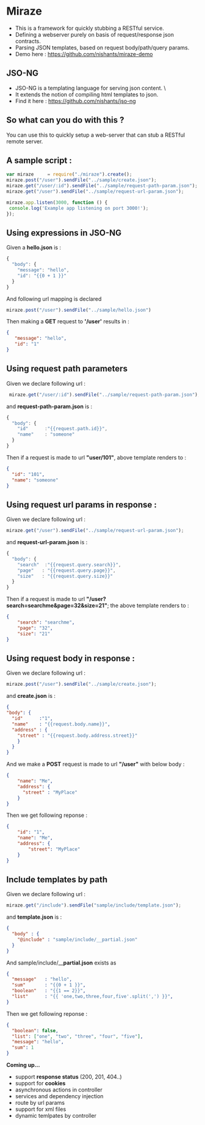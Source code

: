 # Miraze

 - This is a framework for quickly stubbing a RESTful service. 
 - Defining a webserver purely on basis of request/response json contracts. 
 - Parsing JSON templates, based on request body/path/query params.
 - Demo here : https://github.com/nishants/miraze-demo 

## JSO-NG
 - JSO-NG is a templating language for serving json content. \
 - It extends the notion of compiling html templates to json.
 - Find it here : https://github.com/nishants/jso-ng

## So what can you do with this ?

You can use this to quickly setup a web-server that can stub a RESTful  remote server.

## A sample script :

```javascript
var miraze     = require("./miraze").create();
miraze.post("/user").sendFile("../sample/create.json");
miraze.get("/user/:id").sendFile("../sample/request-path-param.json");
miraze.get("/user").sendFile("../sample/request-url-param.json");

miraze.app.listen(3000, function () {
 console.log('Example app listening on port 3000!');
});
```

## Using expressions in JSO-NG

Given a __hello.json__ is : 
```javascript
{
  "body": {
    "message": "hello",
    "id": "{{0 + 1 }}"
  }
}
```
And following url mapping is declared 
```javascript
miraze.post("/user").sendFile("../sample/hello.json")
```

Then making a __GET__ request to __'/user'__ results in : 
 ```json
 {
    "message": "hello",
    "id": "1"
}
 ```
## Using request path parameters
Given we declare following url :

```javascript
 miraze.get("/user/:id").sendFile("../sample/request-path-param.json");
```
and __request-path-param.json__ is : 
```javascript
{
  "body": {
    "id"      :"{{request.path.id}}",
    "name"    : "someone"
  }
}
```
Then if a request is made to url **"user/101"**, above template renders to : 
```json
{
  "id": "101",
  "name": "someone"
}
```
## Using request url params in response : 
Given we declare following url :

```javascript
miraze.get("/user").sendFile("../sample/request-url-param.json");
```

and __request-url-param.json__ is : 
```javascript
{
  "body": {
    "search"  :"{{request.query.search}}",
    "page"   : "{{request.query.page}}",
    "size"   : "{{request.query.size}}"
  }
}
```

Then if a request is made to url __"/user?search=searchme&page=32&size=21"__; the above template renders to : 
```json
{
    "search": "searchme",
    "page": "32",
    "size": "21"
}
```

## Using request body in response : 

Given we declare following url :
```javascript
miraze.post("/user").sendFile("../sample/create.json");
```
and __create.json__ is : 
```json
{
"body": {
  "id"      :"1",
  "name"    : "{{request.body.name}}",
  "address" : {
    "street" : "{{request.body.address.street}}"
    }
  }
}
```
And we make a __POST__ request is made to url __"/user"__ with below body : 
```json
{
    "name": "Me",
    "address": {
      "street" : "MyPlace"
    }
}
```

Then we get following reponse : 
```json
{
    "id": "1",
    "name": "Me",
    "address": {
        "street": "MyPlace"
    }
}
```

## Include templates by path

Given we declare following url :
```javascript
miraze.get("/include").sendFile("sample/include/template.json");
```
and __template.json__ is :
```json
{
  "body" : {
    "@include" : "sample/include/__partial.json"
  }
}
```
And sample/include/____partial.json__ exists as
```json
{
  "message"   : "hello",
  "sum"       : "{{0 + 1 }}",
  "boolean"   : "{{1 == 2}}",
  "list"      : "{{ 'one,two,three,four,five'.split(',') }}",
}
```

Then we get following reponse :
```json
{
  "boolean": false,
  "list": ["one", "two", "three", "four", "five"],
  "message": "hello",
  "sum": 1
}
```

**Coming up...**
 - support **response status** (200, 201, 404..)
 - support for **cookies**
 - asynchronous actions in controller
 - services and dependency injection
 - route by url params
 - support for xml files
 - dynamic temlpates by controller

